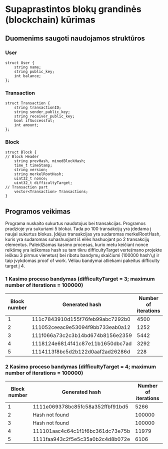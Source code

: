 # Supaprastintos blokų grandinės (blockchain) kūrimas
## Duomenims saugoti naudojamos struktūros
### User
    struct User {
        string name;
        string public_key;
        int balance;
    };
### Transaction
    struct Transaction {
        string transactionID;
        string sender_public_key;
        string receiver_public_key;
        bool ifSuccessful;
        int amount;
    };
### Block
    struct Block {
    // Block Header
        string prevHash, minedBlockHash;
        time_t timeStamp;
        string version;
        string merkelRootHash;
        uint32_t nonce;
        uint32_t difficultyTarget;
    // Transaction part
        vector<Transaction> Transactions;
    }
 ## Programos veikimas
 Programa nuskaito sukurtus naudotojus bei transakcijas. Programos pradzioje yra sukuriami 5 blokai. Tada po 100 transakcijų yra įdedama į naujai sukurtus blokus. Įdėjus transakcijas yra sudaromas merkelRootHash, kuris yra sudaromas suhashuojant iš eilės hashuojant po 2 transakcijų elementus. Paleidžiamas kasimo procesas, kurio metu keičiant nonce reikšmę yra ieškomas hash su tam tikru difficultyTarget verte(mano projekte ieškau 3 pirmus vienetus) bei ribotu bandymų skaičiumi (100000 hash'ų) ir taip įvykdomas proof of work. Vėliau bandymai atliekami pakeitus difficulty target į 4.
 
 ### 1 Kasimo proceso bandymas (difficultyTarget = 3; maximum number of iterations = 100000)
 
 |Block number|Generated hash|Number of iterations|
|--------------|-------------|---------|
|1|111c7843910d155f76feb99abc7292b0|4500|
|2|111052ceeac9e53094f9bb733eab0a12|1252|
|3|111f066a73c2c3b14bd674b8156e2359|5442|
|4|1118124e6814f41c87e11b1650dbc7ad|3292|
|5|1114113f8bc5d2b122d0aaf2ad26286d|228|

### 2 Kasimo proceso bandymas (difficultyTarget = 4; maximum number of iterations = 100000)

 |Block number|Generated hash|Number of iterations|
|--------------|-------------|---------|
|1|1111e069378bc85fc58a352ffbf91bd5|5266|
|2|Hash not found|100000|
|3|Hash not found|100000|
|4|111101aac4c64c1f1f6bc361dc73e75b|11979|
|5|1111faa943c2f5e5c35a0b2c4d8b072e|6106|
